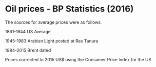 # Oil prices - BP Statistics (2016)

The sources for average prices were as follows:

1861-1944 US Average

1945-1983 Arabian Light posted at Ras Tanura

1984-2015 Brent dated

Prices corrected to 2015 US$ using the Consumer Price Index for the US